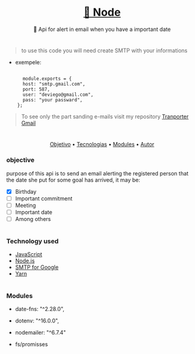 
<h1 align="center"><a href="https://nodejs.org/en/docs/">🔗 Node</a></h1><p align="center">🚀 Api for alert in email when you have a important date</p>

#
 
 > to use this code you will need create SMTP with your informations
 - exempele: 
  <code> 
      module.exports = {
      host: "smtp.gmail.com",
      port: 587,
      user: "deviego@gmail.com",
      pass: "your passward",
    };</code>
    
 > To see only the part sanding e-mails visit my repository [Tranporter Gmail](https://github.com/deviego/TransporterGmail)
    
#

<p align="center"><a href="#objetivo">Objetivo</a> •
 <a href="#tecnologias">Tecnologias</a> • 
 <a href="#modules">Modules</a> • 
 <a href="[https://github.com/animavita/animavita](https://github.com/deviego/deviego)">Autor</a>

<h3 id="objetivo">objective</h3>
<p> purpose of this api is to send an email alerting the registered person that the date she put for some goal has arrived,
 it may be:</p>
 
 - [x] Birthday
- [ ] Important commitment
- [ ] Meeting
- [ ] Important date
- [ ] Among others

#

<h3 id="tecnologias"> Technology used</h3>

- [JavaScript](https://developer.mozilla.org/en-US/docs/Web/javascript)
- [Node.js](https://nodejs.org/en/)
- [SMTP for Google](https://github.com/deviego/TransporterGmail)
- [Yarn](https://classic.yarnpkg.com/lang/en/docs/)


 #

<h3 id="modules">Modules</h3>

- date-fns: "^2.28.0",

- dotenv: "^16.0.0",

- nodemailer: "^6.7.4"

- fs/promisses

#

